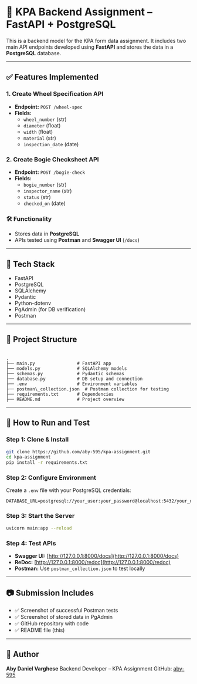 
# 🚆 KPA Backend Assignment – FastAPI + PostgreSQL

This is a backend model for the KPA form data assignment. It includes two main API endpoints developed using **FastAPI** and stores the data in a **PostgreSQL** database.

---

## ✅ Features Implemented

### 1. Create Wheel Specification API
- **Endpoint:** `POST /wheel-spec`
- **Fields:**
  - `wheel_number` (str)
  - `diameter` (float)
  - `width` (float)
  - `material` (str)
  - `inspection_date` (date)

### 2. Create Bogie Checksheet API
- **Endpoint:** `POST /bogie-check`
- **Fields:**
  - `bogie_number` (str)
  - `inspector_name` (str)
  - `status` (str)
  - `checked_on` (date)

### 🛠️ Functionality
- Stores data in **PostgreSQL**
- APIs tested using **Postman** and **Swagger UI** (`/docs`)

---

## 🧰 Tech Stack

- FastAPI
- PostgreSQL
- SQLAlchemy
- Pydantic
- Python-dotenv
- PgAdmin (for DB verification)
- Postman

---

## 📁 Project Structure

```

.
├── main.py                # FastAPI app
├── models.py              # SQLAlchemy models
├── schemas.py             # Pydantic schemas
├── database.py            # DB setup and connection
├── .env                   # Environment variables
├── postman\_collection.json  # Postman collection for testing
├── requirements.txt       # Dependencies
├── README.md              # Project overview

````

---

## 🧪 How to Run and Test

### Step 1: Clone & Install
```bash
git clone https://github.com/aby-595/kpa-assignment.git
cd kpa-assignment
pip install -r requirements.txt
````

### Step 2: Configure Environment

Create a `.env` file with your PostgreSQL credentials:

```
DATABASE_URL=postgresql://your_user:your_password@localhost:5432/your_database
```

### Step 3: Start the Server

```bash
uvicorn main:app --reload
```

### Step 4: Test APIs

* **Swagger UI:** [http://127.0.0.1:8000/docs](http://127.0.0.1:8000/docs)
* **ReDoc:** [http://127.0.0.1:8000/redoc](http://127.0.0.1:8000/redoc)
* **Postman:** Use `postman_collection.json` to test locally

---

## 📷 Submission Includes

* ✅ Screenshot of successful Postman tests
* ✅ Screenshot of stored data in PgAdmin
* ✅ GitHub repository with code
* ✅ README file (this)

---

## 🙋 Author

**Aby Daniel Varghese**
Backend Developer – KPA Assignment
GitHub: [aby-595](https://github.com/aby-595)


